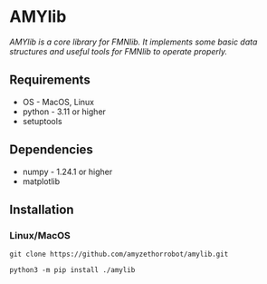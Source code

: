 # AMYlib

*AMYlib is a core library for FMNlib. It implements some basic data structures and useful tools for FMNlib to operate properly.*

## Requirements

- OS - MacOS, Linux
- python - 3.11 or higher
- setuptools

## Dependencies

- numpy - 1.24.1 or higher
- matplotlib

## Installation

### Linux/MacOS

```shell
git clone https://github.com/amyzethorrobot/amylib.git
```

```shell
python3 -m pip install ./amylib
```
